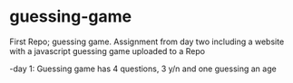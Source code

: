 # guessing-game
First Repo; guessing game.  Assignment from day two including a website with a javascript guessing game uploaded to a Repo

-day 1: Guessing game has 4 questions, 3 y/n and one guessing an age

